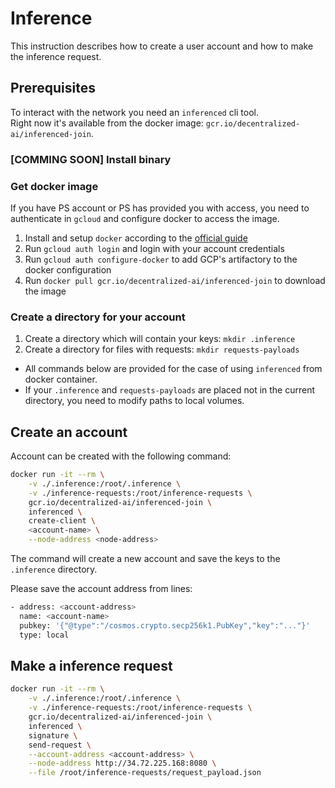 # Inference

This instruction describes how to create a user account and how to make the inference request.

## Prerequisites

To interact with the network you need an `inferenced` cli tool.  
Right now it's available from the docker image: `gcr.io/decentralized-ai/inferenced-join`.

### **[COMMING SOON]** Install binary

### Get docker image

If you have PS account or PS has provided you with access, you need to authenticate in `gcloud` and configure docker to access the image.

1. Install and setup `docker` according to the [official guide](https://docs.docker.com/get-docker/)
2. Run `gcloud auth login` and login with your account credentials
3. Run `gcloud auth configure-docker` to add GCP's artifactory to the docker configuration
4. Run `docker pull gcr.io/decentralized-ai/inferenced-join` to download the image

### Create a directory for your account

1. Create a directory which will contain your keys: `mkdir .inference`
2. Create a directory for files with requests: `mkdir requests-payloads`


- All commands below are provided for the case of using `inferenced` from docker container.  
- If your `.inference` and `requests-payloads` are placed not in the current directory, you need to modify paths to local volumes.


## Create an account

Account can be created with the following command:
```bash
docker run -it --rm \
    -v ./.inference:/root/.inference \
    -v ./inference-requests:/root/inference-requests \
    gcr.io/decentralized-ai/inferenced-join \
    inferenced \
    create-client \
    <account-name> \
    --node-address <node-address>
```

The command will create a new account and save the keys to the `.inference` directory.

Please save the account address from lines:
```bash
- address: <account-address>
  name: <account-name>
  pubkey: '{"@type":"/cosmos.crypto.secp256k1.PubKey","key":"..."}'
  type: local
```
## Make a inference request

```bash
docker run -it --rm \
    -v ./.inference:/root/.inference \
    -v ./inference-requests:/root/inference-requests \
    gcr.io/decentralized-ai/inferenced-join \
    inferenced \
    signature \
    send-request \
    --account-address <account-address> \
    --node-address http://34.72.225.168:8080 \
    --file /root/inference-requests/request_payload.json
```
